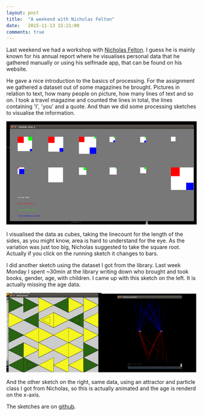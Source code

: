 ```yaml
---
layout: post
title:  "A weekend with Nicholas Felton"
date:   2015-11-13 15:21:00
comments: true
---
```


Last weekend we had a workshop with [Nicholas Felton](http://feltron.com/). I guess he is mainly known for his annual report where he visualises personal data that he gathered manually or using his selfmade app, that can be found on his website.

He gave a nice introduction to the basics of processing. For the assignment we gathered a dataset out of some magazines he brought. Pictures in relation to text, how many people on picture, how many lines of text and so on. I took a travel magazine and counted the lines in total, the lines containing 'I', 'you' and a quote. And than we did some processing sketches to visualise the information.

![travel mag](https://raw.githubusercontent.com/chicarrida/chicarrida.github.io/master/images/school_of_ma/travel_mag.png)

I visualised the data as cubes, taking the linecount for the length of the sides, as you might know, area is hard to understand for the eye. As the variation was just too big, Nicholas suggested to take the square root. Actually if you click on the running sketch it changes to bars.  

I did another sketch using the dataset I got from the library. Last week Monday I spent ~30min at the library writing down who brought and took books, gender, age, with children. I came up with this sketch on the left. It is actually missing the age data.

![library](https://raw.githubusercontent.com/chicarrida/chicarrida.github.io/master/images/school_of_ma/biblio.png)

And the other sketch on the right, same data, using an attractor and particle class I got from Nicholas, so this is actually animated and the age is renderd on the x-axis.

The sketches are on  [github](https://github.com/chicarrida/School_of_Ma_Nicholas).
